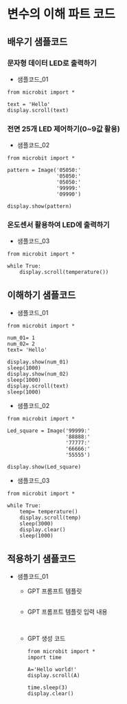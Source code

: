 # 변수의 이해 파트 코드
## 배우기 샘플코드
### 문자형 데이터 LED로 출력하기
* 샘플코드_01
```
from microbit import *

text = 'Hello'
display.scroll(text)
```

### 전면 25개 LED 제어하기(0~9값 활용)
* 샘플코드_02
```
from microbit import *

pattern = Image('05050:'
                '05050:'
                '05050:'
                '99999:'
                '09990')

display.show(pattern)
```

### 온도센서 활용하여 LED에 출력하기
* 샘플코드_03
```
from microbit import *

while True:
    display.scroll(temperature())
```

## 이해하기 샘플코드
* 샘플코드_01
```
from microbit import *

num_01= 1
num_02= 2
text= 'Hello'

display.show(num_01)
sleep(1000)
display.show(num_02)
sleep(1000)
display.scroll(text)
sleep(1000)
```

* 샘플코드_02
```
from microbit import *

Led_square = Image('99999:'
                   '88888:'
                   '77777:'
                   '66666:'
                   '55555')

display.show(Led_square)
```

* 샘플코드_03
```
from microbit import *

while True:
    temp= temperature()
    display.scroll(temp)
    sleep(3000)
    display.clear()
    sleep(1000)
```

## 적용하기 샘플코드
* 샘플코드_01
   - GPT 프롬프트 템플릿
    ```
    ```

  - GPT 프롬프트 템플릿 입력 내용
    ```
   
    ```
  - GPT 생성 코드
    ```
    from microbit import *
    import time
    
    A='Hello world!'
    display.scroll(A)
    
    time.sleep(3)
    display.clear()
    ```
